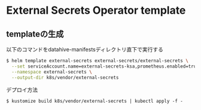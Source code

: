 # External Secrets Operator template

## templateの生成

以下のコマンドをdatahive-manifestsディレクトリ直下で実行する

```sh
$ helm template external-secrets external-secrets/external-secrets \
  --set serviceAccount.name=external-secrets-ksa,prometheus.enabled=true \
  --namespace external-secrets \
  --output-dir k8s/vendor/external-secrets
```

デプロイ方法
```
$ kustomize build k8s/vendor/external-secrets | kubectl apply -f -
```
